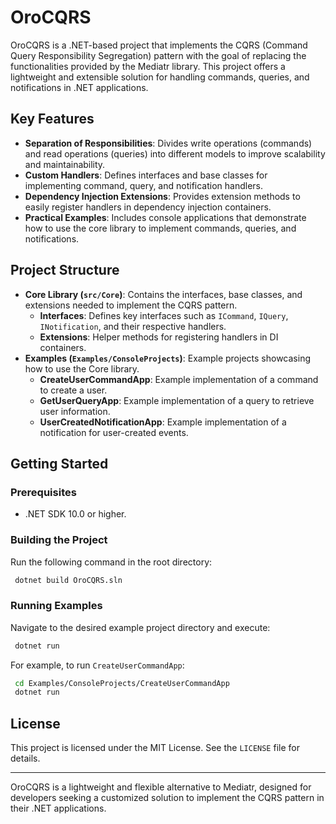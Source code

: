 # OroCQRS

OroCQRS is a .NET-based project that implements the CQRS (Command Query Responsibility Segregation) pattern with the goal of replacing the functionalities provided by the Mediatr library. This project offers a lightweight and extensible solution for handling commands, queries, and notifications in .NET applications.

## Key Features

- **Separation of Responsibilities**: Divides write operations (commands) and read operations (queries) into different models to improve scalability and maintainability.
- **Custom Handlers**: Defines interfaces and base classes for implementing command, query, and notification handlers.
- **Dependency Injection Extensions**: Provides extension methods to easily register handlers in dependency injection containers.
- **Practical Examples**: Includes console applications that demonstrate how to use the core library to implement commands, queries, and notifications.

## Project Structure

- **Core Library (`src/Core`)**: Contains the interfaces, base classes, and extensions needed to implement the CQRS pattern.
  - **Interfaces**: Defines key interfaces such as `ICommand`, `IQuery`, `INotification`, and their respective handlers.
  - **Extensions**: Helper methods for registering handlers in DI containers.
- **Examples (`Examples/ConsoleProjects`)**: Example projects showcasing how to use the Core library.
  - **CreateUserCommandApp**: Example implementation of a command to create a user.
  - **GetUserQueryApp**: Example implementation of a query to retrieve user information.
  - **UserCreatedNotificationApp**: Example implementation of a notification for user-created events.

## Getting Started

### Prerequisites
- .NET SDK 10.0 or higher.

### Building the Project
Run the following command in the root directory:
```bash
 dotnet build OroCQRS.sln
```

### Running Examples
Navigate to the desired example project directory and execute:
```bash
 dotnet run
```
For example, to run `CreateUserCommandApp`:
```bash
 cd Examples/ConsoleProjects/CreateUserCommandApp
 dotnet run
```
## License
This project is licensed under the MIT License. See the `LICENSE` file for details.

---

OroCQRS is a lightweight and flexible alternative to Mediatr, designed for developers seeking a customized solution to implement the CQRS pattern in their .NET applications.